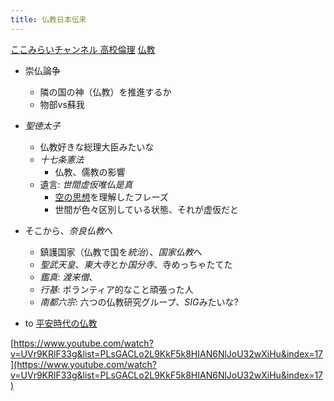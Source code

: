 ```yaml
---
title: 仏教日本伝来
---
```


[ここみらいチャンネル 高校倫理](%E3%81%93%E3%81%93%E3%81%BF%E3%82%89%E3%81%84%E3%83%81%E3%83%A3%E3%83%B3%E3%83%8D%E3%83%AB%20%E9%AB%98%E6%A0%A1%E5%80%AB%E7%90%86.md)
[仏教](%E4%BB%8F%E6%95%99.md)

* 崇仏論争
  
  * 隣の国の神（仏教）を推進するか
  * 物部vs蘇我
* *聖徳太子*
  
  * 仏教好きな総理大臣みたいな
  * *十七条憲法*
    * 仏教、儒教の影響
  * 遺言: *世間虚仮唯仏是真*
    * [空の思想](%E7%A9%BA%E3%81%AE%E6%80%9D%E6%83%B3.md)を理解したフレーズ
    * 世間が色々区別している状態、それが虚仮だと
* そこから、*奈良仏教*へ
  
  * 鎮護国家（仏教で国を*統治*）、*国家仏教*へ
  * *聖武天皇*、*東大寺*とか*国分寺*、寺めっちゃたてた
  * *鑑真*: *渡来僧*、
  * *行基*: ボランティア的なこと頑張った人
  * *南都六宗*: 六つの仏教研究グループ、*SIG*みたいな?
* to [平安時代の仏教](%E5%B9%B3%E5%AE%89%E6%99%82%E4%BB%A3%E3%81%AE%E4%BB%8F%E6%95%99.md)

[https://www.youtube.com/watch?v=UVr9KRlF33g&list=PLsGACLo2L9KkF5k8HIAN6NlJoU32wXiHu&index=17](https://www.youtube.com/watch?v=UVr9KRlF33g&list=PLsGACLo2L9KkF5k8HIAN6NlJoU32wXiHu&index=17)
